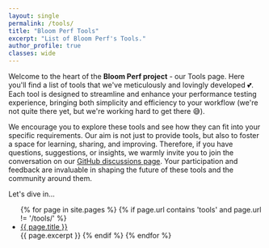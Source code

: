 ```yaml
---
layout: single
permalink: /tools/
title: "Bloom Perf Tools"
excerpt: "List of Bloom Perf's Tools."
author_profile: true
classes: wide
---
```


Welcome to the heart of the **Bloom Perf project** - our Tools page. Here you'll find a list of tools that we've meticulously and lovingly developed :two_hearts:. Each tool is designed to streamline and enhance your performance testing experience, bringing both simplicity and efficiency to your workflow (we're not quite there yet, but we're working hard to get there :sweat_smile:).

We encourage you to explore these tools and see how they can fit into your specific requirements. Our aim is not just to provide tools, but also to foster a space for learning, sharing, and improving. Therefore, if you have questions, suggestions, or insights, we warmly invite you to join the conversation on our [GitHub discussions page][github-discussions]. Your participation and feedback are invaluable in shaping the future of these tools and the community around them.

Let's dive in...

<ul>
    {% for page in site.pages %}
        {% if page.url contains 'tools' and page.url != '/tools/' %}
            <li><a href="{{ page.url | relative_url }}">{{ page.title }}</a></li>
            {{ page.excerpt }}
        {% endif %}
    {% endfor %}
</ul>



[github-discussions]: https://github.com/orgs/Bloom-Perf/discussions